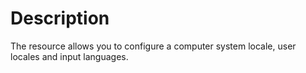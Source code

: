# Description

The resource allows you to configure a computer system locale, user locales 
and input languages.
